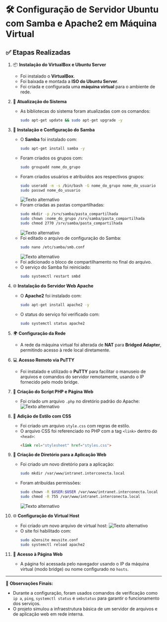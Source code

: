 # 🛠️ Configuração de Servidor Ubuntu com Samba e Apache2 em Máquina Virtual

## ✅ Etapas Realizadas

1. 📦 **Instalação do VirtualBox e Ubuntu Server**
   - Foi instalado o **VirtualBox**.
   - Foi baixada e montada a **ISO do Ubuntu Server**.
   - Foi criada e configurada uma **máquina virtual** para o ambiente de rede.

2. 🔄 **Atualização do Sistema**
   - As bibliotecas do sistema foram atualizadas com os comandos:
     ```bash
     sudo apt-get update && sudo apt-get upgrade -y
     ```

3. 🧱 **Instalação e Configuração do Samba**
   - O **Samba** foi instalado com:
     ```bash
     sudo apt-get install samba -y
     ```
   - Foram criados os grupos com:
     ```bash
     sudo groupadd nome_do_grupo
     ```
   - Foram criados usuários e atribuídos aos respectivos grupos:
     ```bash
     sudo useradd -m -s /bin/bash -G nome_do_grupo nome_do_usuario
     sudo passwd nome_do_usuario
     ```
     ![Texto alternativo](imagens/foto1.png)
   - Foram criadas as pastas compartilhadas:
     ```bash
     sudo mkdir -p /srv/samba/pasta_compartilhada
     sudo chown :nome_do_grupo /srv/samba/pasta_compartilhada
     sudo chmod 2770 /srv/samba/pasta_compartilhada
     ```
     ![Texto alternativo](imagens/foto2.png)
   - Foi editado o arquivo de configuração do Samba:
     ```bash
     sudo nano /etc/samba/smb.conf
     ```
     ![Texto alternativo](imagens/foto3.png)
   - Foi adicionado o bloco de compartilhamento no final do arquivo.
   - O serviço do Samba foi reiniciado:
     ```bash
     sudo systemctl restart smbd
     ```
    
    

4. 🌐 **Instalação do Servidor Web Apache**
   - O **Apache2** foi instalado com:
     ```bash
     sudo apt-get install apache2 -y
     ```
   - O status do serviço foi verificado com:
     ```bash
     sudo systemctl status apache2
     ```

5. 🌍 **Configuração da Rede**
   - A rede da máquina virtual foi alterada de **NAT** para **Bridged Adapter**, permitindo acesso à rede local diretamente.

6. 💻 **Acesso Remoto via PuTTY**
   - Foi instalado e utilizado o **PuTTY** para facilitar o manuseio de arquivos e comandos do servidor remotamente, usando o IP fornecido pelo modo bridge.

7. 🧩 **Criação do Script PHP e Página Web**
   - Foi criado um arquivo `.php` no diretório padrão do Apache:
   ![Texto alternativo](imagens/foto4.png)

8. 🎨 **Adição de Estilo com CSS**
   - Foi criado um arquivo `style.css` com regras de estilo.
   - O arquivo CSS foi referenciado no PHP com a tag `<link>` dentro do `<head>`:
     ```html
     <link rel="stylesheet" href="styles.css">
     ```

9. 📂 **Criação de Diretório para a Aplicação Web**
   - Foi criado um novo diretório para a aplicação:
     ```bash
     sudo mkdir /var/www/intranet.interconecta.local
     ```
   - Foram atribuídas permissões:
     ```bash
     sudo chown -R $USER:$USER /var/www/intranet.interconecta.local
     sudo chmod -R 755 /var/www/intranet.interconecta.local
     ```
     ![Texto alternativo](imagens/foto4.png)

10. 🌐 **Configuração do Virtual Host**
    - Foi criado um novo arquivo de virtual host: 
    ![Texto alternativo](imagens/foto5.png)
    - O site foi habilitado com:
      ```bash
      sudo a2ensite meusite.conf
      sudo systemctl reload apache2
      ```

11. 🔗 **Acesso à Página Web**
    - A página foi acessada pelo navegador usando o IP da máquina virtual (modo bridge) ou nome configurado no `hosts`.

---

📌 **Observações Finais:**
- Durante a configuração, foram usados comandos de verificação como `ip a`, `ping`, `systemctl status` e `smbstatus` para garantir o funcionamento dos serviços.
- O projeto simulou a infraestrutura básica de um servidor de arquivos e de aplicação web em rede interna.


